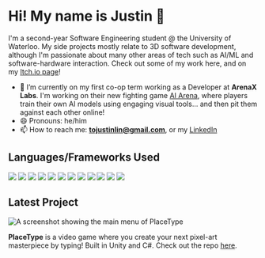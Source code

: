 # Hi! My name is Justin 👋

I'm a second-year Software Engineering student @ the University of Waterloo. My side projects mostly relate to 3D software development, although I'm passionate about many other areas of tech such as AI/ML and software-hardware interaction. Check out some of my work here, and on my [Itch.io page](https://justinlin905.itch.io/)!

- 🌱 I’m currently on my first co-op term working as a Developer at **ArenaX Labs**. I'm working on their new fighting game [AI Arena](https://aiarena.io/#/), where players train their own AI models using engaging visual tools... and then pit them against each other online!
- 😄 Pronouns: he/him
- 📫 How to reach me: **tojustinlin@gmail.com**, or my [LinkedIn](https://www.linkedin.com/in/justin-lin-905/)

## Languages/Frameworks Used

<p>
 <img src="https://img.shields.io/badge/C%23-239120?style=for-the-badge&logo=c-sharp&logoColor=white" />
 <img src="https://img.shields.io/badge/C-00599C?style=for-the-badge&logo=c&logoColor=white" />
 <img src="https://img.shields.io/badge/C%2B%2B-00599C?style=for-the-badge&logo=c%2B%2B&logoColor=white" />
 <img src="https://img.shields.io/badge/Python-3776AB?style=for-the-badge&logo=python&logoColor=white" />
 <img src="https://img.shields.io/badge/JavaScript-323330?style=for-the-badge&logo=javascript&logoColor=F7DF1E" />
 <img src="https://img.shields.io/badge/HTML5-E34F26?style=for-the-badge&logo=html5&logoColor=white" />
 <img src="https://img.shields.io/badge/CSS3-1572B6?style=for-the-badge&logo=css3&logoColor=white" />
 <img src="https://img.shields.io/badge/react-%2320232a.svg?style=for-the-badge&logo=react&logoColor=%2361DAFB" \>
 <img src="https://img.shields.io/badge/lua-%232C2D72.svg?style=for-the-badge&logo=lua&logoColor=white" \>
 <img src="https://img.shields.io/badge/unity-%23000000.svg?style=for-the-badge&logo=unity&logoColor=white" \>
 <img src="https://img.shields.io/badge/Android%20Studio-3DDC84.svg?style=for-the-badge&logo=android-studio&logoColor=white" \>
 <img src= "https://img.shields.io/badge/Firebase-039BE5?style=for-the-badge&logo=Firebase&logoColor=white" \>
</p>

## Latest Project

![A screenshot showing the main menu of PlaceType](https://media.giphy.com/media/VPqyIwhypg0iTo9w76/giphy.gif)

**PlaceType** is a video game where you create your next pixel-art masterpiece by typing! Built in Unity and C#. Check out the repo [here](https://github.com/JustinLin905/PlaceType).
